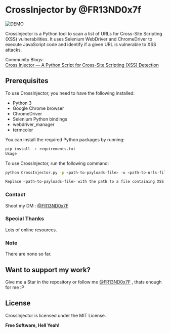 # CrossInjector by @FR13ND0x7f

![DEMO](https://miro.medium.com/v2/resize:fit:1400/1*bFHpFohtx5vpdiFggMYizw.gif)

CrossInjector is a Python tool to scan a list of URLs for Cross-Site Scripting (XSS) vulnerabilities. It uses Selenium WebDriver and ChromeDriver to execute JavaScript code and identify if a given URL is vulnerable to XSS attacks.

Community Blogs:<br>
<a href="https://www.codelivly.com/cross-injector-a-python-script-for-cross-site-scripting-xss-detection/">Cross Injector — A Python Script for Cross-Site Scripting (XSS) Detection</a><br>

## Prerequisites

To use CrossInjector, you need to have the following installed:

- Python 3
- Google Chrome browser
- ChromeDriver
- Selenium Python bindings
- webdriver_manager
- termcolor

You can install the required Python packages by running:

```sh
pip install -r requirements.txt
Usage
```

To use CrossInjector, run the following command:

```sh
python CrossInjector.py -p <path-to-payloads-file> -u <path-to-urls-file>
```

```sh
Replace <path-to-payloads-file> with the path to a file containing XSS payloads, and <path-to-urls-file> with the path to a file containing a list of URLs to scan.
```

### Contact

Shoot my DM : [@FR13ND0x7F](https://twitter.com/fr13nd0x7f)

### Special Thanks
Lots of online resources.

### Note
There are none so far.

## __Want to support my work?__
Give me a Star in the repository or follow me [@FR13ND0x7F](https://twitter.com/fr13nd0x7f) , thats enough for me :P

## License

CrossInjector is licensed under the MIT License.

**Free Software, Hell Yeah!**
